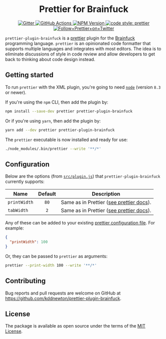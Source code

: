 <h1 align="center">Prettier for Brainfuck</h1>

<p align="center">
  <a href="https://gitter.im/jlongster/prettier">
    <img alt="Gitter" src="https://img.shields.io/gitter/room/jlongster/prettier.svg?style=flat-square">
  </a>
  <a href="https://github.com/kddnewton/prettier-plugin-brainfuck/actions">
    <img alt="GitHub Actions" src="https://img.shields.io/github/actions/workflow/status/kddnewton/prettier-plugin-brainfuck/main.yml?branch=main&style=flat-square">
  </a>
  <a href="https://www.npmjs.com/package/prettier-plugin-brainfuck">
    <img alt="NPM Version" src="https://img.shields.io/npm/v/prettier-plugin-brainfuck.svg?style=flat-square">
  </a>
  <a href="#badge">
    <img alt="code style: prettier" src="https://img.shields.io/badge/code_style-prettier-ff69b4.svg?style=flat-square">
  </a>
  <a href="https://twitter.com/PrettierCode">
    <img alt="Follow+Prettier+on+Twitter" src="https://img.shields.io/twitter/follow/prettiercode.svg?label=follow+prettier&style=flat-square">
  </a>
</p>

`prettier-plugin-brainfuck` is a [prettier](https://prettier.io/) plugin for the [Brainfuck](https://en.wikipedia.org/wiki/Brainfuck) programming language. `prettier` is an opinionated code formatter that supports multiple languages and integrates with most editors. The idea is to eliminate discussions of style in code review and allow developers to get back to thinking about code design instead.

## Getting started

To run `prettier` with the XML plugin, you're going to need [`node`](https://nodejs.org/en/download/) (version `8.3` or newer).

If you're using the `npm` CLI, then add the plugin by:

```bash
npm install --save-dev prettier prettier-plugin-brainfuck
```

Or if you're using `yarn`, then add the plugin by:

```bash
yarn add --dev prettier prettier-plugin-brainfuck
```

The `prettier` executable is now installed and ready for use:

```bash
./node_modules/.bin/prettier --write '**/*'
```

## Configuration

Below are the options (from [`src/plugin.js`](src/plugin.js)) that `prettier-plugin-brainfuck` currently supports:

| Name         | Default | Description                                                                                      |
| ------------ | :-----: | ------------------------------------------------------------------------------------------------ |
| `printWidth` |  `80`   | Same as in Prettier ([see prettier docs](https://prettier.io/docs/en/options.html#print-width)). |
| `tabWidth`   |   `2`   | Same as in Prettier ([see prettier docs](https://prettier.io/docs/en/options.html#tab-width)).   |

Any of these can be added to your existing [prettier configuration
file](https://prettier.io/docs/en/configuration.html). For example:

```json
{
  "printWidth": 100
}
```

Or, they can be passed to `prettier` as arguments:

```bash
prettier --print-width 100 --write '**/*'
```

## Contributing

Bug reports and pull requests are welcome on GitHub at https://github.com/kddnewton/prettier-plugin-brainfuck.

## License

The package is available as open source under the terms of the [MIT License](https://opensource.org/licenses/MIT).
